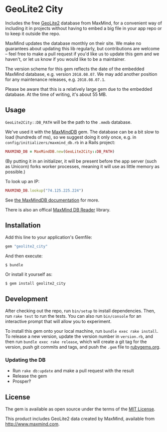 # GeoLite2 City

Includes the free [GeoLite2](https://dev.maxmind.com/geoip/geoip2/geolite2/) database from MaxMind, for a convenient way of including it in projects without having to embed a big file in your app repo or to keep it outside the repo.

MaxMind updates the database monthly on their site. We make no guarantees about updating this lib regularly, but contributions are welcome – feel free to make a pull request if you'd like us to update this gem and we haven't, or let us know if you would like to be a maintainer.

The version scheme for this gem reflects the date of the embedded MaxMind database, e.g. version `2018.08.07`. We may add another position for any maintenance releases, e.g. `2018.08.07.1`.

Please be aware that this is a relatively large gem due to the embedded database. At the time of writing, it's about 55 MB.


## Usage

`GeoLite2City::DB_PATH` will be the path to the `.mmdb` database.

We've used it with the [MaxMindDB](https://github.com/yhirose/maxminddb) gem. The database can be a bit slow to load (hundreds of ms), so we suggest doing it only once, e.g. in `config/initializers/maxmind_db.rb` in a Rails project:

``` ruby
MAXMIND_DB = MaxMindDB.new(GeoLite2City::DB_PATH)
```

(By putting it in an initializer, it will be present before the app server (such as Unicorn) forks worker processes, meaning it will use as little memory as possible.)

To look up an IP:

``` ruby
MAXMIND_DB.lookup("74.125.225.224")
```

See [the MaxMindDB documentation](https://github.com/yhirose/maxminddb) for more.

There is also an offical [MaxMind DB Reader](https://github.com/maxmind/MaxMind-DB-Reader-ruby) library.

## Installation

Add this line to your application's Gemfile:

``` ruby
gem "geolite2_city"
```

And then execute:

    $ bundle

Or install it yourself as:

    $ gem install geolite2_city


## Development

After checking out the repo, run `bin/setup` to install dependencies. Then, run `rake test` to run the tests. You can also run `bin/console` for an interactive prompt that will allow you to experiment.

To install this gem onto your local machine, run `bundle exec rake install`. To release a new version, update the version number in `version.rb`, and then run `bundle exec rake release`, which will create a git tag for the version, push git commits and tags, and push the `.gem` file to [rubygems.org](https://rubygems.org).

### Updating the DB

* Run `rake db:update` and make a pull request with the result
* Release the gem
* Prosper‽


## License

The gem is available as open source under the terms of the [MIT License](http://opensource.org/licenses/MIT).

This product includes GeoLite2 data created by MaxMind, available from <http://www.maxmind.com>.

